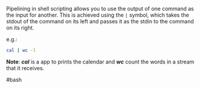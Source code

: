 Pipelining in shell scripting allows you to use the output of one command as the input for another. This is achieved using the `|` symbol, which takes the stdout of the command on its left and passes it as the stdin to the command on its right.

e.g.:
```bash
cal | wc -l
```

**Note**: ***cal*** is a app to prints the calendar and ***wc*** count the words in a stream that it receives.

#bash 
